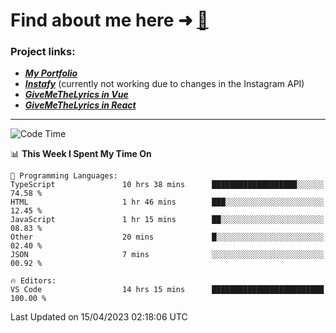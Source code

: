 # Find about me here ➜ [🧑](https://pauabella.dev)

### Project links:
- ***[My Portfolio](https://pauabella.dev)***
- ***[Instafy](https://instafy.me)*** (currently not working due to changes in the Instagram API)
- ***[GiveMeTheLyrics in Vue](https://lyrics.pauabella.dev)***
- ***[GiveMeTheLyrics in React](https://pauabella.dev/GiveMeTheLyrics)***

---
<!--START_SECTION:waka-->
![Code Time](http://img.shields.io/badge/Code%20Time-2%2C074%20hrs%203%20mins-blue)

📊 **This Week I Spent My Time On** 

```text
💬 Programming Languages: 
TypeScript               10 hrs 38 mins      ███████████████████░░░░░░   74.58 % 
HTML                     1 hr 46 mins        ███░░░░░░░░░░░░░░░░░░░░░░   12.45 % 
JavaScript               1 hr 15 mins        ██░░░░░░░░░░░░░░░░░░░░░░░   08.83 % 
Other                    20 mins             █░░░░░░░░░░░░░░░░░░░░░░░░   02.40 % 
JSON                     7 mins              ░░░░░░░░░░░░░░░░░░░░░░░░░   00.92 % 

🔥 Editors: 
VS Code                  14 hrs 15 mins      █████████████████████████   100.00 % 
```


 Last Updated on 15/04/2023 02:18:06 UTC
<!--END_SECTION:waka-->
